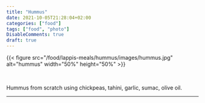 ```yaml
---
title: "Hummus"
date: 2021-10-05T21:28:04+02:00
categories: ["food"]
tags: ["food", "photo"]
DisableComments: true
draft: true
---
```


{{< figure src="/food/lappis-meals/hummus/images/hummus.jpg" alt="hummus" width="50%" height="50%" >}}

<br>

Hummus from scratch using chickpeas, tahini, garlic, sumac, olive oil.

---